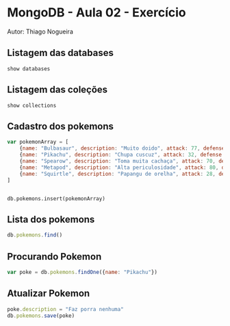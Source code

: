 # MongoDB - Aula 02 - Exercício
Autor: Thiago Nogueira

## Listagem das databases
```
show databases
```

## Listagem das coleções
```
show collections
```

## Cadastro dos pokemons
``` JavaScript
var pokemonArray = [
	{name: "Bulbasaur", description: "Muito doido", attack: 77, defense: 68, heigth: 0.7},
	{name: "Pikachu", description: "Chupa cuscuz", attack: 32, defense: 50, heigth: 1.59},
	{name: "Spearow", description: "Toma muita cachaça", attack: 70, defense: 66, heigth: 1.0},
	{name: "Metapod", description: "Alta periculosidade", attack: 80, defense: 44, heigth: 0.9},
	{name: "Squirtle", description: "Papangu de orelha", attack: 28, defense: 55, heigth: 0.5}
]
```
```

db.pokemons.insert(pokemonArray)
```

## Lista dos pokemons
``` JavaScript
db.pokemons.find()
```

## Procurando Pokemon

``` JavaScript
var poke = db.pokemons.findOne({name: "Pikachu"})
```

## Atualizar Pokemon
``` JavaScript
poke.description = "Faz porra nenhuma"
db.pokemons.save(poke)
```
